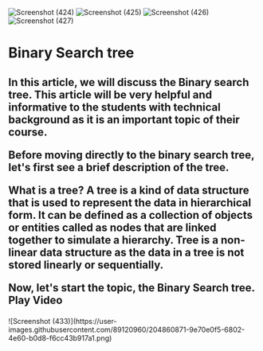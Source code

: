 ![Screenshot (424)](https://user-images.githubusercontent.com/89120960/204856926-0ec93b74-095d-4474-9c8a-29d8a7405a96.png)
![Screenshot (425)](https://user-images.githubusercontent.com/89120960/204856934-99217def-1775-47b2-a8ca-582d2387209b.png)
![Screenshot (426)](https://user-images.githubusercontent.com/89120960/204856936-f4c85109-4a85-467d-8dcb-e90eb1fe9f4d.png)
![Screenshot (427)](https://user-images.githubusercontent.com/89120960/204857274-ae4d7edd-e2da-481a-8da6-05d35bb94317.png)

<h1>Binary Search tree</h1>
<h2>
In this article, we will discuss the Binary search tree. This article will be very helpful and informative to the students with technical background as it is an important topic of their course.

Before moving directly to the binary search tree, let's first see a brief description of the tree.

What is a tree?
A tree is a kind of data structure that is used to represent the data in hierarchical form. It can be defined as a collection of objects or entities called as nodes that are linked together to simulate a hierarchy. Tree is a non-linear data structure as the data in a tree is not stored linearly or sequentially.

Now, let's start the topic, the Binary Search tree.
Play Video
</h2>
![Screenshot (433)](https://user-images.githubusercontent.com/89120960/204860871-9e70e0f5-6802-4e60-b0d8-f6cc43b917a1.png)
